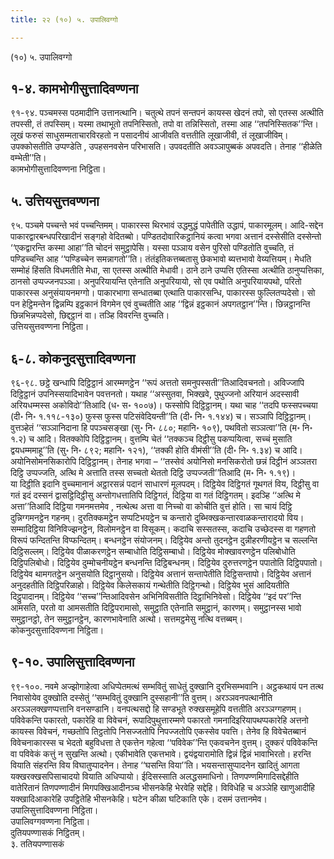```yaml
---
title: २२ (१०) ५. उपालिवग्गो

---
```

(१०) ५. उपालिवग्गो  


## १-४. कामभोगीसुत्तादिवण्णना

९१-९४. पञ्चमस्स पठमादीनि उत्तानत्थानि। चतुत्थे तपनं सन्तपनं कायस्स खेदनं तपो, सो एतस्स अत्थीति तपस्सी, तं तपस्सिम्। यस्मा तथाभूतो तपनिस्सितो, तपो वा तन्निस्सितो, तस्मा आह ‘‘तपनिस्सितक’’न्ति। लूखं फरुसं साधुसम्मताचारविरहतो न पसादनीयं आजीवति वत्ततीति लूखाजीवी, तं लूखाजीविम्। उपक्कोसतीति उप्पण्डेति , उपहसनवसेन परिभासति। उपवदतीति अवञ्ञापुब्बकं अपवदति। तेनाह ‘‘हीळेति वम्भेती’’ति।  
कामभोगीसुत्तादिवण्णना निट्ठिता।  


## ५. उत्तियसुत्तवण्णना

९५. पञ्चमे पच्चन्ते भवं पच्चन्तिमम्। पाकारस्स थिरभावं उद्धमुद्धं पापेतीति उद्धापं, पाकारमूलम्। आदि-सद्देन पाकारद्वारबन्धपरिखादीनं सङ्गहो वेदितब्बो। पण्डितदोवारिकट्ठानियं कत्वा भगवा अत्तानं दस्सेसीति दस्सेन्तो ‘‘एकद्वारन्ति कस्मा आहा’’ति चोदनं समुट्ठापेसि। यस्सा पञ्ञाय वसेन पुरिसो पण्डितोति वुच्चति, तं पण्डिच्चन्ति आह ‘‘पण्डिच्चेन समन्नागतो’’ति। तंतंइतिकत्तब्बतासु छेकभावो ब्यत्तभावो वेय्यत्तियम्। मेधति सम्मोहं हिंसति विधमतीति मेधा, सा एतस्स अत्थीति मेधावी। ठाने ठाने उप्पत्ति एतिस्सा अत्थीति ठानुप्पत्तिका, ठानसो उप्पज्जनपञ्ञा। अनुपरियायन्ति एतेनाति अनुपरियायो, सो एव पथोति अनुपरियायपथो, परितो पाकारस्स अनुसंयायनमग्गो। पाकारभागा सन्धातब्बा एत्थाति पाकारसन्धि, पाकारस्स फुल्लितप्पदेसो। सो पन हेट्ठिमन्तेन द्विन्नम्पि इट्ठकानं विगमेन एवं वुच्चतीति आह ‘‘द्विन्नं इट्ठकानं अपगतट्ठान’’न्ति। छिन्नट्ठानन्ति छिन्नभिन्नप्पदेसो, छिद्दट्ठानं वा। तञ्हि विवरन्ति वुच्चति।  
उत्तियसुत्तवण्णना निट्ठिता।  


## ६-८. कोकनुदसुत्तादिवण्णना

९६-९८. छट्ठे खन्धापि दिट्ठिट्ठानं आरम्मणट्ठेन ‘‘रूपं अत्ततो समनुपस्सती’’तिआदिवचनतो। अविज्जापि दिट्ठिट्ठानं उपनिस्सयादिभावेन पवत्तनतो। यथाह ‘‘अस्सुतवा, भिक्खवे, पुथुज्जनो अरियानं अदस्सावी अरियधम्मस्स अकोविदो’’तिआदि (ध॰ स॰ १००७)। फस्सोपि दिट्ठिट्ठानम्। यथा चाह ‘‘तदपि फस्सपच्चया (दी॰ नि॰ १.११८-१३०) फुस्स फुस्स पटिसंवेदियन्ती’’ति (दी॰ नि॰ १.१४४) च। सञ्ञापि दिट्ठिट्ठानम्। वुत्तञ्हेतं ‘‘सञ्ञानिदाना हि पपञ्चसङ्खा (सु॰ नि॰ ८८०; महानि॰ १०९), पथवितो सञ्ञत्वा’’ति (म॰ नि॰ १.२) च आदि। वितक्कोपि दिट्ठिट्ठानम्। वुत्तम्पि चेतं ‘‘तक्कञ्च दिट्ठीसु पकप्पयित्वा, सच्चं मुसाति द्वयधम्ममाहू’’ति (सु॰ नि॰ ८९२; महानि॰ १२१), ‘‘तक्की होति वीमंसी’’ति (दी॰ नि॰ १.३४) च आदि। अयोनिसोमनसिकारोपि दिट्ठिट्ठानम्। तेनाह भगवा – ‘‘तस्सेवं अयोनिसो मनसिकरोतो छन्नं दिट्ठीनं अञ्ञतरा दिट्ठि उप्पज्जति, अत्थि मे अत्ताति तस्स सच्चतो थेततो दिट्ठि उप्पज्जती’’तिआदि (म॰ नि॰ १.१९)।  
या दिट्ठीति इदानि वुच्चमानानं अट्ठारसन्नं पदानं साधारणं मूलपदम्। दिट्ठियेव दिट्ठिगतं गूथगतं विय, दिट्ठीसु वा गतं इदं दस्सनं द्वासट्ठिदिट्ठीसु अन्तोगधत्तातिपि दिट्ठिगतं, दिट्ठिया वा गतं दिट्ठिगतम्। इदञ्हि ‘‘अत्थि मे अत्ता’’तिआदि दिट्ठिया गमनमत्तमेव , नत्थेत्थ अत्ता वा निच्चो वा कोचीति वुत्तं होति। सा चायं दिट्ठि दुन्निग्गमनट्ठेन गहनम्। दुरतिक्कमट्ठेन सप्पटिभयट्ठेन च कन्तारो दुब्भिक्खकन्तारवाळकन्तारादयो विय। सम्मादिट्ठिया विनिविज्झनट्ठेन, विलोमनट्ठेन वा विसूकम्। कदाचि सस्सतस्स, कदाचि उच्छेदस्स वा गहणतो विरूपं फन्दितन्ति विप्फन्दितम्। बन्धनट्ठेन संयोजनम्। दिट्ठियेव अन्तो तुदनट्ठेन दुन्नीहरणीयट्ठेन च सल्लन्ति दिट्ठिसल्लम्। दिट्ठियेव पीळाकरणट्ठेन सम्बाधोति दिट्ठिसम्बाधो। दिट्ठियेव मोक्खावरणट्ठेन पलिबोधोति दिट्ठिपलिबोधो। दिट्ठियेव दुम्मोचनीयट्ठेन बन्धनन्ति दिट्ठिबन्धनम्। दिट्ठियेव दुरुत्तरणट्ठेन पपातोति दिट्ठिपपातो। दिट्ठियेव थामगतट्ठेन अनुसयोति दिट्ठानुसयो। दिट्ठियेव अत्तानं सन्तापेतीति दिट्ठिसन्तापो। दिट्ठियेव अत्तानं अनुदहतीति दिट्ठिपरिळाहो। दिट्ठियेव किलेसकायं गन्थेतीति दिट्ठिगन्थो। दिट्ठियेव भुसं आदियतीति दिट्ठुपादानम्। दिट्ठियेव ‘‘सच्च’’न्तिआदिवसेन अभिनिविसतीति दिट्ठाभिनिवेसो। दिट्ठियेव ‘‘इदं पर’’न्ति आमसति, परतो वा आमसतीति दिट्ठिपरामासो, समुट्ठाति एतेनाति समुट्ठानं, कारणम्। समुट्ठानस्स भावो समुट्ठानट्ठो, तेन समुट्ठानट्ठेन, कारणभावेनाति अत्थो। सत्तमट्ठमेसु नत्थि वत्तब्बम्।  
कोकनुदसुत्तादिवण्णना निट्ठिता।  


## ९-१०. उपालिसुत्तादिवण्णना

९९-१००. नवमे अज्झोगाहेत्वा अधिप्पेतमत्थं सम्भवितुं साधेतुं दुक्खानि दुरभिसम्भवानि। अट्ठकथायं पन तत्थ निवासोयेव दुक्खोति दस्सेतुं ‘‘सम्भवितुं दुक्खानि दुस्सहानी’’ति वुत्तम्। अरञ्ञवनपत्थानीति अरञ्ञलक्खणप्पत्तानि वनसण्डानि। वनपत्थसद्दो हि सण्डभूते रुक्खसमूहेपि वत्ततीति अरञ्ञग्गहणम्। पविवेकन्ति पकारतो, पकारेहि वा विवेचनं, रूपादिपुथुत्तारम्मणे पकारतो गमनादिइरियापथप्पकारेहि अत्तनो कायस्स विवेचनं, गच्छतोपि तिट्ठतोपि निसज्जतोपि निपज्जतोपि एकस्सेव पवत्ति। तेनेव हि विवेचेतब्बानं विवेचनाकारस्स च भेदतो बहुविधत्ता ते एकत्तेन गहेत्वा ‘‘पविवेक’’न्ति एकवचनेन वुत्तम्। दुक्करं पविवेकन्ति वा पविवेकं कत्तुं न सुखन्ति अत्थो। एकीभावेति एकत्तभावे। द्वयंद्वयारामोति द्विन्नं द्विन्नं भावाभिरतो। हरन्ति वियाति संहरन्ति विय विघातुप्पादनेन। तेनाह ‘‘घसन्ति विया’’ति। भयसन्तासुप्पादनेन खादितुं आगता यक्खरक्खसपिसाचादयो वियाति अधिप्पायो। ईदिसस्साति अलद्धसमाधिनो। तिणपण्णमिगादिसद्देहीति वातेरितानं तिणपण्णादीनं मिगपक्खिआदीनञ्च भीसनकेहि भेरवेहि सद्देहि। विविधेहि च अञ्ञेहि खाणुआदीहि यक्खादिआकारेहि उपट्ठितेहि भीसनकेहि। घटेन कीळा घटिकाति एके। दसमं उत्तानमेव।  
उपालिसुत्तादिवण्णना निट्ठिता।  
उपालिवग्गवण्णना निट्ठिता।  
दुतियपण्णासकं निट्ठितम्।  
३. ततियपण्णासकं  